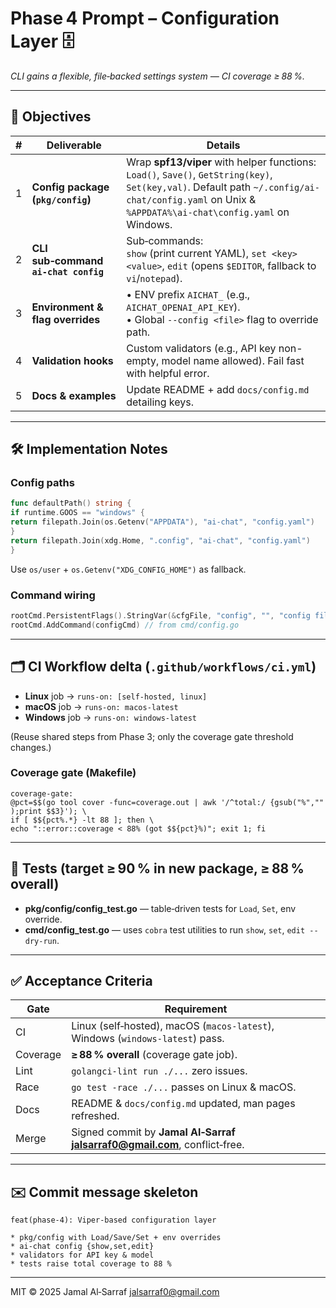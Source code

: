 <!--
AI‑Chat‑CLI • Codex Prompt
Phase 4 – Configuration Layer
Save this file as docs/codex/phase‑4‑config.md
Author: Jamal Al‑Sarraf <jalsarraf0@gmail.com>
-->

# Phase 4 Prompt – Configuration Layer 🗄️  
*CLI gains a flexible, file‑backed settings system — CI coverage ≥ 88 %.*

---

## 🎯 Objectives

| # | Deliverable | Details |
|---|-------------|---------|
| 1 | **Config package (`pkg/config`)** | Wrap **spf13/viper** with helper functions:<br>`Load()`, `Save()`, `GetString(key)`, `Set(key,val)`. Default path `~/.config/ai-chat/config.yaml` on Unix & `%APPDATA%\ai-chat\config.yaml` on Windows. |
| 2 | **CLI sub‑command `ai-chat config`** | Sub‑commands:<br>`show` (print current YAML), `set <key> <value>`, `edit` (opens `$EDITOR`, fallback to `vi`/`notepad`). |
| 3 | **Environment & flag overrides** | • ENV prefix `AICHAT_` (e.g., `AICHAT_OPENAI_API_KEY`).<br>• Global `--config <file>` flag to override path. |
| 4 | **Validation hooks** | Custom validators (e.g., API key non-empty, model name allowed). Fail fast with helpful error. |
| 5 | **Docs & examples** | Update README + add `docs/config.md` detailing keys. |

---

## 🛠️ Implementation Notes

### Config paths

```go
func defaultPath() string {
if runtime.GOOS == "windows" {
return filepath.Join(os.Getenv("APPDATA"), "ai-chat", "config.yaml")
}
return filepath.Join(xdg.Home, ".config", "ai-chat", "config.yaml")
}
```

Use `os/user` + `os.Getenv("XDG_CONFIG_HOME")` as fallback.

### Command wiring

```go
rootCmd.PersistentFlags().StringVar(&cfgFile, "config", "", "config file (default auto)")
rootCmd.AddCommand(configCmd) // from cmd/config.go
```

---

## 🗂️ CI Workflow delta (`.github/workflows/ci.yml`)

* **Linux** job → `runs-on: [self-hosted, linux]`  
* **macOS** job → `runs-on: macos-latest`  
* **Windows** job → `runs-on: windows-latest`

(Reuse shared steps from Phase 3; only the coverage gate threshold changes.)

### Coverage gate (Makefile)

```make
coverage-gate:
@pct=$$(go tool cover -func=coverage.out | awk '/^total:/ {gsub("%","" );print $$3}'); \
if [ $${pct%.*} -lt 88 ]; then \
echo "::error::coverage < 88% (got $${pct}%)"; exit 1; fi
```

---

## 🧪 Tests (target ≥ 90 % in new package, ≥ 88 % overall)

* **pkg/config/config_test.go** — table‑driven tests for `Load`, `Set`, env override.
* **cmd/config_test.go** — uses `cobra` test utilities to run `show`, `set`, `edit --dry-run`.

---

## ✅ Acceptance Criteria

| Gate | Requirement |
|------|-------------|
| CI   | Linux (self‑hosted), macOS (`macos-latest`), Windows (`windows-latest`) pass. |
| Coverage | **≥ 88 % overall** (coverage gate job). |
| Lint | `golangci-lint run ./...` zero issues. |
| Race | `go test -race ./...` passes on Linux & macOS. |
| Docs | README & `docs/config.md` updated, man pages refreshed. |
| Merge | Signed commit by **Jamal Al‑Sarraf <jalsarraf0@gmail.com>**, conflict‑free. |

---

## ✉️ Commit message skeleton

```
feat(phase‑4): Viper‑based configuration layer

* pkg/config with Load/Save/Set + env overrides
* ai-chat config {show,set,edit}
* validators for API key & model
* tests raise total coverage to 88 %
```

---

MIT © 2025 Jamal Al‑Sarraf <jalsarraf0@gmail.com>
